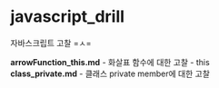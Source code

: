 # javascript_drill
자바스크립트 고찰 =ㅅ=

**arrowFunction_this.md** - 화살표 함수에 대한 고찰 - this<br>
**class_private.md** - 클래스 private member에 대한 고찰
